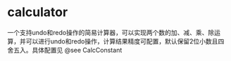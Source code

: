 # calculator
一个支持undo和redo操作的简易计算器，可以实现两个数的加、减、乘、除运算，并可以进行undo和redo操作，计算结果精度可配置，默认保留2位小数且四舍五入。具体配置见 @see CalcConstant
